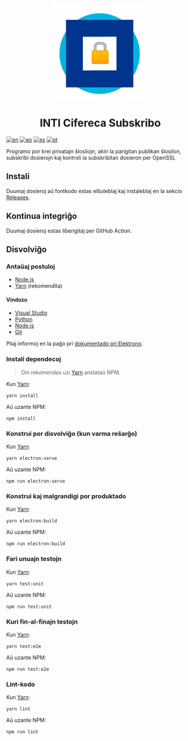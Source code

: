 <div align="center">
  <img src="build/icons/256x256.png">
  <h1>INTI Cifereca Subskribo</h1>
</div>

[![en](https://img.shields.io/badge/lang-en-red.svg)](README.md)
[![eo](https://img.shields.io/badge/lang-eo-green.svg)](README.eo.md)
[![es](https://img.shields.io/badge/lang-es-yellow.svg)](README.es.md)
[![pt](https://img.shields.io/badge/lang-pt-blue.svg)](README.pt.md)

Programo por krei privatajn ŝlosilojn, akiri la parigitan publikan ŝlosilon, subskribi dosierojn kaj kontroli la subskribitan dosieron per OpenSSL

## Instali

Duumaj dosieroj aŭ fontkodo estas elŝuteblaj kaj instaleblaj en la sekcio [Releases](https://github.com/luvitale/inti-digital-signature/releases).

## Kontinua integriĝo

Duumaj dosieroj estas liberigitaj per GitHub Action.

## Disvolviĝo

### Antaŭaj postuloj

* [Node.js](https://nodejs.org/download/)
* [Yarn](https://yarnpkg.com/) (rekomendita)

#### Vindozo

* [Visual Studio](https://www.visualstudio.com/vs/)
* [Python](https://pypi.org/project/pywin32/#files)
* [Node.js](https://nodejs.org/download/)
* [Git](https://git-scm.com/)

Pliaj informoj en la paĝo pri [dokumentado pri Elektrono](https://www.electronjs.org/docs/development/build-instructions-windows).

### Instali dependecoj

> Oni rekomendas uzi [Yarn](http://yarnpkg.com/) anstataŭ NPM.

Kun [Yarn](https://yarnpkg.com/):

```
yarn install
```

Aŭ uzante NPM:

```
npm install
```

### Konstrui por disvolviĝo (kun varma reŝarĝo)

Kun [Yarn](https://yarnpkg.com/):

```
yarn electron:serve
```

Aŭ uzante NPM:

```
npm run electron:serve
```

### Konstrui kaj malgrandigi por produktado

Kun [Yarn](https://yarnpkg.com/):

```
yarn electron:build
```

Aŭ uzante NPM:

```
npm run electron:build
```

### Fari unuajn testojn

Kun [Yarn](https://yarnpkg.com/):

```
yarn test:unit
```

Aŭ uzante NPM:

```
npm run test:unit
```

### Kuri fin-al-finajn testojn

Kun [Yarn](https://yarnpkg.com/):

```
yarn test:e2e
```

Aŭ uzante NPM:

```
npm run test:e2e
```

### Lint-kodo

Kun [Yarn](https://yarnpkg.com/):

```
yarn lint
```

Aŭ uzante NPM:

```
npm run lint
```
